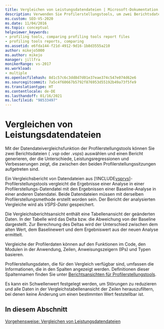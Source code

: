 ```yaml
---
title: Vergleichen von Leistungsdatendateien | Microsoft-Dokumentation
description: Verwenden Sie Profilerstellungstools, um zwei Berichtsdateien (.vsp oder .vsps) miteinander zu vergleichen. Der Vergleich zeigt Unterschiede, Leistungsregressionen und Verbesserungen.
ms.custom: SEO-VS-2020
ms.date: 11/04/2016
ms.topic: conceptual
helpviewer_keywords:
- profiling tools, comparing profiling tools report files
- profiling tools reports, comparing
ms.assetid: e6fda144-f21d-4912-9d16-1b8d3555a210
author: mikejo5000
ms.author: mikejo
manager: jillfra
monikerRange: vs-2017
ms.workload:
- multiple
ms.openlocfilehash: 8d1c57c6c3dd8d7d01e37eae374c547e074d62e6
ms.sourcegitcommit: 7a5c4f60667b5792f876953d55192b49a73f5fe9
ms.translationtype: HT
ms.contentlocale: de-DE
ms.lasthandoff: 01/16/2021
ms.locfileid: "98533497"
---
```

# <a name="compare-performance-data-files"></a>Vergleichen von Leistungsdatendateien

Mit der Datendateivergleichsfunktion der Profilerstellungstools können Sie zwei Berichtsdateien ( *.vsp* oder *.vsps*) auswählen und einen Bericht generieren, der die Unterschiede, Leistungsregressionen und Verbesserungen zeigt, die zwischen den beiden Profilerstellungssitzungen aufgetreten sind.

Ein Vergleichsbericht von Datendateien aus [!INCLUDE[vsprvs](../code-quality/includes/vsprvs_md.md)]-Profilerstellungstools vergleicht die Ergebnisse einer Analyse in einer Profilerstellungs-Datendatei mit den Ergebnissen einer Baseline-Analyse in einer anderen Datendatei. Beide Datendateien müssen mit derselben Profilerstellungsmethode erstellt worden sein. Der Bericht der analysierten Vergleiche wird als *VSPS-Datei* gespeichert.

Die Vergleichsberichtsansicht enthält eine Tabellenansicht der geänderten Daten. In der Tabelle wird das Delta bzw. die Abweichung von der Baseline dargestellt. Zur Berechnung des Deltas wird der Unterschied zwischen dem alten Wert, dem Baselinewert und dem Ergebniswert aus der neuen Analyse ermittelt.

Vergleiche der Profilerdaten können auf den Funktionen im Code, den Modulen in der Anwendung, Zeilen, Anweisungszeigern (IPs) und Typen basieren.

Profilerstellungsdaten, die für den Vergleich verfügbar sind, umfassen die Informationen, die in den Spalten angezeigt werden. Definitionen dieser Spaltennamen finden Sie unter [Berichtsansichten für Profilerstellungstools](../profiling/performance-report-views.md).

Es kann ein Schwellenwert festgelegt werden, um Störungen zu reduzieren und alle Daten in der Vergleichstabellenansicht der Zeilen herauszufiltern, bei denen keine Änderung um einen bestimmten Wert feststellbar ist.

## <a name="in-this-section"></a>In diesem Abschnitt

[Vorgehensweise: Vergleichen von Leistungsdatendateien](../profiling/how-to-compare-performance-data-files.md)
